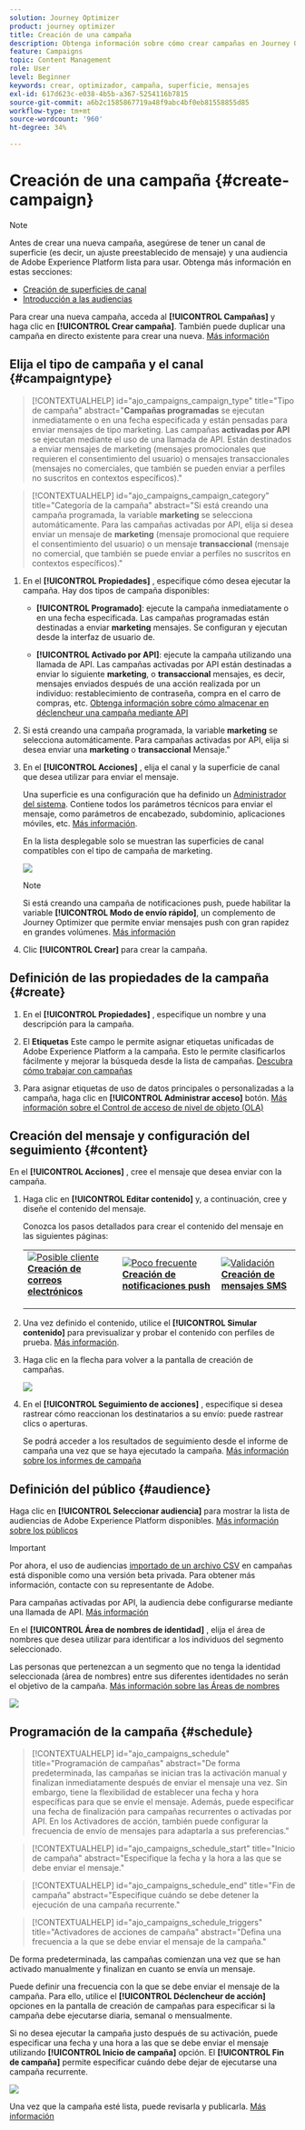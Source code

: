 ```yaml
---
solution: Journey Optimizer
product: journey optimizer
title: Creación de una campaña
description: Obtenga información sobre cómo crear campañas en Journey Optimizer
feature: Campaigns
topic: Content Management
role: User
level: Beginner
keywords: crear, optimizador, campaña, superficie, mensajes
exl-id: 617d623c-e038-4b5b-a367-5254116b7815
source-git-commit: a6b2c1585867719a48f9abc4bf0eb81558855d85
workflow-type: tm+mt
source-wordcount: '960'
ht-degree: 34%

---
```


# Creación de una campaña {#create-campaign}

>[!NOTE]
>
>Antes de crear una nueva campaña, asegúrese de tener un canal de superficie (es decir, un ajuste preestablecido de mensaje) y una audiencia de Adobe Experience Platform lista para usar. Obtenga más información en estas secciones:
>
>* [Creación de superficies de canal](../configuration/channel-surfaces.md)
>* [Introducción a las audiencias](../audience/about-audiences.md)

Para crear una nueva campaña, acceda al **[!UICONTROL Campañas]** y haga clic en **[!UICONTROL Crear campaña]**. También puede duplicar una campaña en directo existente para crear una nueva. [Más información](modify-stop-campaign.md#duplicate)

## Elija el tipo de campaña y el canal {#campaigntype}

>[!CONTEXTUALHELP]
>id="ajo_campaigns_campaign_type"
>title="Tipo de campaña"
>abstract="**Campañas programadas** se ejecutan inmediatamente o en una fecha especificada y están pensadas para enviar mensajes de tipo marketing. Las campañas **activadas por API** se ejecutan mediante el uso de una llamada de API. Están destinados a enviar mensajes de marketing (mensajes promocionales que requieren el consentimiento del usuario) o mensajes transaccionales (mensajes no comerciales, que también se pueden enviar a perfiles no suscritos en contextos específicos)."

>[!CONTEXTUALHELP]
>id="ajo_campaigns_campaign_category"
>title="Categoría de la campaña"
>abstract="Si está creando una campaña programada, la variable **marketing** se selecciona automáticamente. Para las campañas activadas por API, elija si desea enviar un mensaje de **marketing** (mensaje promocional que requiere el consentimiento del usuario) o un mensaje **transaccional** (mensaje no comercial, que también se puede enviar a perfiles no suscritos en contextos específicos)."

1. En el **[!UICONTROL Propiedades]** , especifique cómo desea ejecutar la campaña. Hay dos tipos de campaña disponibles:

   * **[!UICONTROL Programado]**: ejecute la campaña inmediatamente o en una fecha especificada. Las campañas programadas están destinadas a enviar **marketing** mensajes. Se configuran y ejecutan desde la interfaz de usuario de.

   * **[!UICONTROL Activado por API]**: ejecute la campaña utilizando una llamada de API. Las campañas activadas por API están destinadas a enviar lo siguiente **marketing**, o **transaccional** mensajes, es decir, mensajes enviados después de una acción realizada por un individuo: restablecimiento de contraseña, compra en el carro de compras, etc. [Obtenga información sobre cómo almacenar en déclencheur una campaña mediante API](api-triggered-campaigns.md)

1. Si está creando una campaña programada, la variable **marketing** se selecciona automáticamente. Para campañas activadas por API, elija si desea enviar una **marketing** o **transaccional** Mensaje.&quot;

1. En el **[!UICONTROL Acciones]** , elija el canal y la superficie de canal que desea utilizar para enviar el mensaje.

   Una superficie es una configuración que ha definido un [Administrador del sistema](../start/path/administrator.md). Contiene todos los parámetros técnicos para enviar el mensaje, como parámetros de encabezado, subdominio, aplicaciones móviles, etc. [Más información](../configuration/channel-surfaces.md).

   En la lista desplegable solo se muestran las superficies de canal compatibles con el tipo de campaña de marketing.

   ![](assets/create-campaign-action.png)

   >[!NOTE]
   >
   >Si está creando una campaña de notificaciones push, puede habilitar la variable **[!UICONTROL Modo de envío rápido]**, un complemento de Journey Optimizer que permite enviar mensajes push con gran rapidez en grandes volúmenes. [Más información](../push/create-push.md#rapid-delivery)

1. Clic **[!UICONTROL Crear]** para crear la campaña.

## Definición de las propiedades de la campaña {#create}

1. En el **[!UICONTROL Propiedades]** , especifique un nombre y una descripción para la campaña.

   <!--To test the content of your message, toggle the **[!UICONTROL Content experiment]** option on. This allows you to test multiple variables of a delivery on populations samples, in order to define which treatment has the biggest impact on the targeted population.[Learn more about content experiment](../campaigns/content-experiment.md).-->

1. El **Etiquetas** Este campo le permite asignar etiquetas unificadas de Adobe Experience Platform a la campaña. Esto le permite clasificarlos fácilmente y mejorar la búsqueda desde la lista de campañas. [Descubra cómo trabajar con campañas](../start/search-filter-categorize.md#tags)

1. Para asignar etiquetas de uso de datos principales o personalizadas a la campaña, haga clic en **[!UICONTROL Administrar acceso]** botón. [Más información sobre el Control de acceso de nivel de objeto (OLA)](../administration/object-based-access.md)

## Creación del mensaje y configuración del seguimiento {#content}

En el **[!UICONTROL Acciones]** , cree el mensaje que desea enviar con la campaña.

1. Haga clic en **[!UICONTROL Editar contenido]** y, a continuación, cree y diseñe el contenido del mensaje.

   Conozca los pasos detallados para crear el contenido del mensaje en las siguientes páginas:

   <table style="table-layout:fixed">
    <tr style="border: 0;">
    <td>
    <a href="../email/create-email.md">
    <img alt="Posible cliente" src="../assets/do-not-localize/email.jpg">
    </a>
    <div><a href="../email/create-email.md"><strong>Creación de correos electrónicos</strong>
    </div>
    <p>
    </td>
    <td>
    <a href="../push/create-push.md">
      <img alt="Poco frecuente" src="../assets/do-not-localize/push.jpg">
    </a>
    <div>
    <a href="../push/create-push.md"><strong>Creación de notificaciones push</strong></a>
    </div>
    <p>
    </td>
    <td>
    <a href="../sms/create-sms.md">
      <img alt="Validación" src="../assets/do-not-localize/sms.jpg">
    </a>
    <div>
    <a href="../sms/create-sms.md"><strong>Creación de mensajes SMS</strong></a>
    </div>
    <p>
    </td>
    </tr>
    </table>

1. Una vez definido el contenido, utilice el **[!UICONTROL Simular contenido]** para previsualizar y probar el contenido con perfiles de prueba. [Más información](../content-management/preview-test.md).

1. Haga clic en la flecha para volver a la pantalla de creación de campañas.

   ![](assets/create-campaign-design.png)

1. En el **[!UICONTROL Seguimiento de acciones]** , especifique si desea rastrear cómo reaccionan los destinatarios a su envío: puede rastrear clics o aperturas.

   Se podrá acceder a los resultados de seguimiento desde el informe de campaña una vez que se haya ejecutado la campaña. [Más información sobre los informes de campaña](../reports/campaign-global-report.md)

## Definición del público {#audience}

Haga clic en **[!UICONTROL Seleccionar audiencia]** para mostrar la lista de audiencias de Adobe Experience Platform disponibles. [Más información sobre los públicos](../audience/about-audiences.md)

>[!IMPORTANT]
>
>Por ahora, el uso de audiencias [importado de un archivo CSV](https://experienceleague.adobe.com/docs/experience-platform/segmentation/ui/overview.html#import-audience) en campañas está disponible como una versión beta privada. Para obtener más información, contacte con su representante de Adobe.
>
>Para campañas activadas por API, la audiencia debe configurarse mediante una llamada de API. [Más información](api-triggered-campaigns.md)

En el **[!UICONTROL Área de nombres de identidad]** , elija el área de nombres que desea utilizar para identificar a los individuos del segmento seleccionado.

Las personas que pertenezcan a un segmento que no tenga la identidad seleccionada (área de nombres) entre sus diferentes identidades no serán el objetivo de la campaña. [Más información sobre las Áreas de nombres](../event/about-creating.md#select-the-namespace)

![](assets/create-campaign-namespace.png)

<!--If you are are creating an API-triggered campaign, the **[!UICONTROL cURL request]** section allows you to retrieve the **[!UICONTROL Campaign ID]** to use in the API call. [Learn more](api-triggered-campaigns.md)-->

## Programación de la campaña {#schedule}

>[!CONTEXTUALHELP]
>id="ajo_campaigns_schedule"
>title="Programación de campañas"
>abstract="De forma predeterminada, las campañas se inician tras la activación manual y finalizan inmediatamente después de enviar el mensaje una vez. Sin embargo, tiene la flexibilidad de establecer una fecha y hora específicas para que se envíe el mensaje. Además, puede especificar una fecha de finalización para campañas recurrentes o activadas por API. En los Activadores de acción, también puede configurar la frecuencia de envío de mensajes para adaptarla a sus preferencias."

>[!CONTEXTUALHELP]
>id="ajo_campaigns_schedule_start"
>title="Inicio de campaña"
>abstract="Especifique la fecha y la hora a las que se debe enviar el mensaje."

>[!CONTEXTUALHELP]
>id="ajo_campaigns_schedule_end"
>title="Fin de campaña"
>abstract="Especifique cuándo se debe detener la ejecución de una campaña recurrente."

>[!CONTEXTUALHELP]
>id="ajo_campaigns_schedule_triggers"
>title="Activadores de acciones de campaña"
>abstract="Defina una frecuencia a la que se debe enviar el mensaje de la campaña."

De forma predeterminada, las campañas comienzan una vez que se han activado manualmente y finalizan en cuanto se envía un mensaje.

Puede definir una frecuencia con la que se debe enviar el mensaje de la campaña. Para ello, utilice el **[!UICONTROL Déclencheur de acción]** opciones en la pantalla de creación de campañas para especificar si la campaña debe ejecutarse diaria, semanal o mensualmente.

Si no desea ejecutar la campaña justo después de su activación, puede especificar una fecha y una hora a las que se debe enviar el mensaje utilizando **[!UICONTROL Inicio de campaña]** opción. El **[!UICONTROL Fin de campaña]** permite especificar cuándo debe dejar de ejecutarse una campaña recurrente.

![](assets/create-campaign-schedule.png)

Una vez que la campaña esté lista, puede revisarla y publicarla. [Más información](review-activate-campaign.md)
